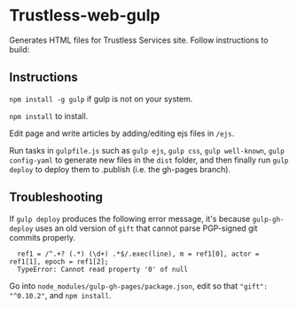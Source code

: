 # Trustless-web-gulp

Generates HTML files for Trustless Services site. Follow instructions to build:

## Instructions

`npm install -g gulp` if gulp is not on your system.

`npm install` to install.

Edit page and write articles by adding/editing ejs files in `/ejs`.

Run tasks in `gulpfile.js` such as `gulp ejs`, `gulp css`, `gulp well-known`, `gulp config-yaml` to generate new files in the `dist` folder, and then finally run `gulp deploy` to deploy them to .publish (i.e. the gh-pages branch).

## Troubleshooting

If `gulp deploy` produces the following error message, it's because `gulp-gh-deploy` uses an old version of `gift` that cannot parse PGP-signed git commits properly.

```
  ref1 = /^.+? (.*) (\d+) .*$/.exec(line), m = ref1[0], actor = ref1[1], epoch = ref1[2];
  TypeError: Cannot read property '0' of null
```

Go into `node_modules/gulp-gh-pages/package.json`, edit so that `"gift": "^0.10.2"`, and `npm install`.